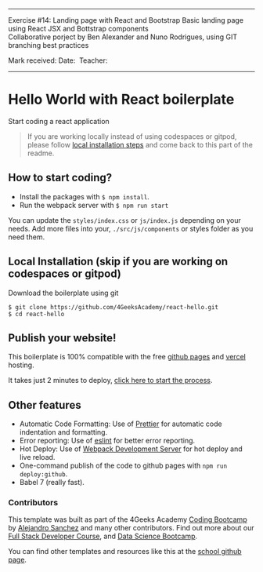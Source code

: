 ***************************************************************************************************************
Exercise #14: Landing page with React and Bootstrap
Basic landing page using React JSX and Bottstrap components  
Collaborative porject by Ben Alexander and Nuno Rodrigues, using GIT branching best practices

Mark received:
Date: 
Teacher:
***************************************************************************************************************
# Hello World with React boilerplate

Start coding a react application

> If you are working locally instead of using codespaces or gitpod, please follow [local installation steps](#local-installation-skip-if-you-are-working-on-codespaces-or-gitpod) and come back to this part of the readme.

## How to start coding?

- Install the packages with `$ npm install`.
- Run the webpack server with `$ npm run start`

You can update the `styles/index.css` or `js/index.js` depending on your needs.
Add more files into your, `./src/js/components` or styles folder as you need them.

## Local Installation (skip if you are working on codespaces or gitpod)

Download the boilerplate using git

```
$ git clone https://github.com/4GeeksAcademy/react-hello.git
$ cd react-hello
```

## Publish your website!

This boilerplate is 100% compatible with the free [github pages](https://pages.github.com/) and [vercel](https://vercel.com/) hosting.

It takes just 2 minutes to deploy, [click here to start the process](https://github.com/4GeeksAcademy/react-hello/blob/master/docs/DEPLOY.md).

## Other features

- Automatic Code Formatting: Use of [Prettier](https://prettier.io/) for automatic code indentation and formatting.
- Error reporting: Use of [eslint](https://eslint.org/) for better error reporting.
- Hot Deploy: Use of [Webpack Development Server](https://webpack.js.org/configuration/dev-server/) for hot deploy and live reload.
- One-command publish of the code to github pages with `npm run deploy:github`.
- Babel 7 (really fast).

### Contributors

This template was built as part of the 4Geeks Academy [Coding Bootcamp](https://4geeksacademy.com/us/coding-bootcamp) by [Alejandro Sanchez](https://twitter.com/alesanchezr) and many other contributors. Find out more about our [Full Stack Developer Course](https://4geeksacademy.com/us/coding-bootcamps/part-time-full-stack-developer), and [Data Science Bootcamp](https://4geeksacademy.com/us/coding-bootcamps/datascience-machine-learning).

You can find other templates and resources like this at the [school github page](https://github.com/4geeksacademy/).
